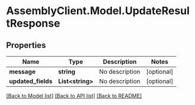 # AssemblyClient.Model.UpdateResultResponse
## Properties

Name | Type | Description | Notes
------------ | ------------- | ------------- | -------------
**message** | **string** | No description | [optional] 
**updated_fields** | **List&lt;string&gt;** | No description | [optional] 

[[Back to Model list]](../README.md#documentation-for-models) [[Back to API list]](../README.md#documentation-for-api-endpoints) [[Back to README]](../README.md)

